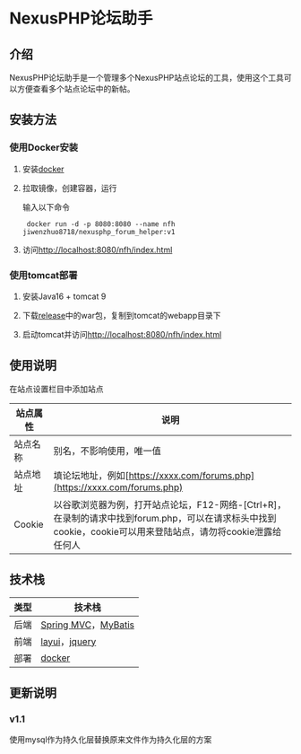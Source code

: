 # NexusPHP论坛助手

## 介绍

NexusPHP论坛助手是一个管理多个NexusPHP站点论坛的工具，使用这个工具可以方便查看多个站点论坛中的新帖。

## 安装方法

### 使用Docker安装

1. 安装[docker](https://docker.io)

2. 拉取镜像，创建容器，运行

    输入以下命令

        docker run -d -p 8080:8080 --name nfh jiwenzhuo8718/nexusphp_forum_helper:v1

3. 访问[http://localhost:8080/nfh/index.html](http://localhost:8080/nfh/index.html)

### 使用tomcat部署

1. 安装Java16 + tomcat 9

2. 下载[release](https://github.com/Ji-Wen-ZHuo/nexusphp_forum_helper/releases)中的war包，复制到tomcat的webapp目录下

3. 启动tomcat并访问[http://localhost:8080/nfh/index.html](http://localhost:8080/nfh/index.html)

## 使用说明

在站点设置栏目中添加站点

|站点属性|说明|
|--|--|
|站点名称|别名，不影响使用，唯一值|
|站点地址|填论坛地址，例如[https://xxxx.com/forums.php](https://xxxx.com/forums.php)|
|Cookie|以谷歌浏览器为例，打开站点论坛，F12-网络-[Ctrl+R]，在录制的请求中找到forum.php，可以在请求标头中找到cookie，cookie可以用来登陆站点，请勿将cookie泄露给任何人|

## 技术栈

|类型|技术栈|
|--|--|
|后端|[Spring MVC](https://spring.io)，[MyBatis](https://blog.mybatis.org)|
|前端|[layui](https://github.com/sentsin/layui)，[jquery](https://jquery.com)|
|部署|[docker](https://docker.io)|

## 更新说明

### v1.1

使用mysql作为持久化层替换原来文件作为持久化层的方案

